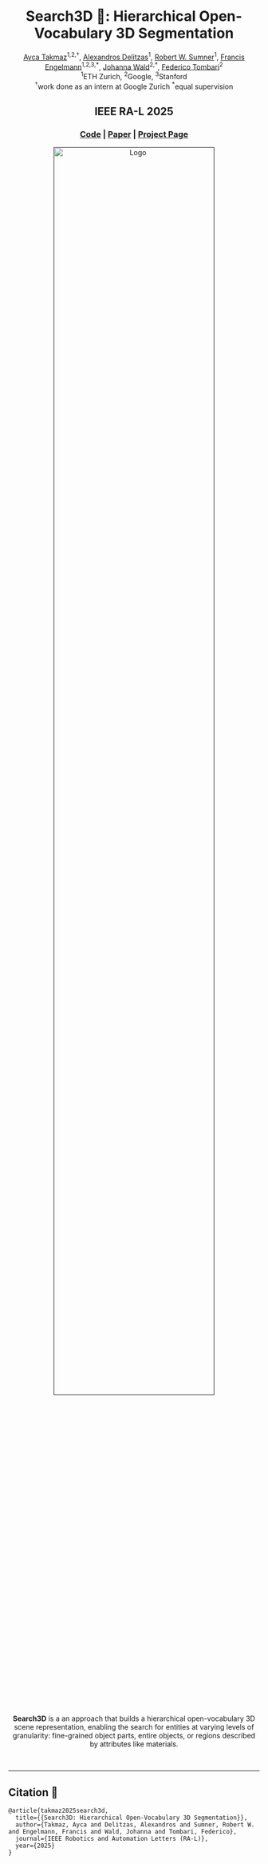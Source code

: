 <p align="center">

  <h1 align="center">Search3D 🔎: Hierarchical Open-Vocabulary 3D Segmentation</h1>

<p align="center">
    <a href="https://aycatakmaz.github.io/">Ayca Takmaz</a><sup>1,2,†</sup>,</span>
    <a href="https://alexdelitzas.github.io/">Alexandros Delitzas</a><sup>1</sup>,
    <a href="https://studios.disneyresearch.com/people/bob-sumner/">Robert W. Sumner</a><sup>1</sup>,
    <a href="https://francisengelmann.github.io/">Francis Engelmann</a><sup>1,2,3,*</sup>,
    <a href="https://scholar.google.de/citations?user=dfjN3YAAAAAJ&hl=en">Johanna Wald</a><sup>2,*</sup>,
    <a href="https://federicotombari.github.io/">Federico Tombari</a><sup>2</sup>
    <br>
    <sup>1</sup>ETH Zurich, 
    <sup>2</sup>Google, 
    <sup>3</sup>Stanford <br>
    <sup>†</sup>work done as an intern at Google Zurich
    <sup>*</sup>equal supervision
  </p>


  <h2 align="center">IEEE RA-L 2025</h2>
  <h3 align="center"><a href="https://github.com/aycatakmaz/search3d">Code</a> | <a href="https://arxiv.org/abs/2409.18431">Paper</a> | <a href="https://search3d-segmentation.github.io">Project Page</a> </h3>
  <div align="center"></div>
</p>
<p align="center">
  <a href="">
    <img src="https://search3d-segmentation.github.io/static/images/teaser.jpg" alt="Logo" width="80%">
  </a>
</p>
<p align="center">
<strong>Search3D</strong> is a an approach that builds a hierarchical open-vocabulary 3D scene representation, enabling the search for entities at varying levels of granularity: fine-grained object parts, entire objects, or regions described by attributes like materials.
</p>
<br>



---
## Citation :pray:
```
@article{takmaz2025search3d,
  title={{Search3D: Hierarchical Open-Vocabulary 3D Segmentation}},
  author={Takmaz, Ayca and Delitzas, Alexandros and Sumner, Robert W. and Engelmann, Francis and Wald, Johanna and Tombari, Federico},
  journal={IEEE Robotics and Automation Letters (RA-L)},
  year={2025}
}
```